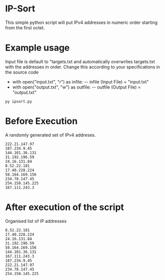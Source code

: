 # IP-Sort
This simple python script will put IPv4 addresses in numeric order starting from the first octet.

# Example usage
Input file is default to "targets.txt and automatically overwrites targets.txt with the addresses in order. Change this according to your specifications in the source code

- with open("input.txt", "r") as infile: -- infile (Input File) = "input.txt" 
- with open("output.txt", "w") as outfile: -- outfile (Output File) = "output.txt"

```
py ipsort.py
```
# Before Execution
A randomly generated set of IPv4 addreses.
```
222.21.147.97
187.234.9.45
144.101.36.131
31.192.196.59
24.16.131.84
8.52.22.181
17.40.228.224
58.164.169.156
234.78.147.45
254.150.145.225
167.111.243.3
```

# After execution of the script
Organised list of IP addresses 
```
8.52.22.181
17.40.228.224
24.16.131.84
31.192.196.59
58.164.169.156
144.101.36.131
167.111.243.3
187.234.9.45
222.21.147.97
234.78.147.45
254.150.145.225
```
